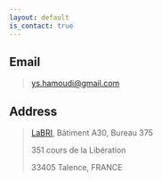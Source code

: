 ```yaml
---
layout: default
is_contact: true
---
```


## Email

> [ys.hamoudi@gmail.com](mailto:ys.hamoudi@gmail.com)

## Address

> [LaBRI](https://www.labri.fr/en/profil/Hamoudi_ID1690292836), Bâtiment A30, Bureau 375
>
> 351 cours de la Libération
>
> 33405 Talence, FRANCE
